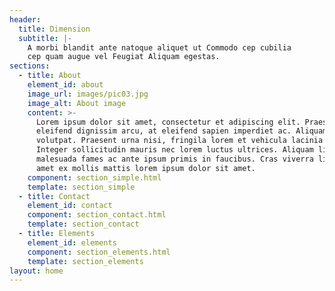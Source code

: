 ```yaml
---
header:
  title: Dimension
  subtitle: |-
    A morbi blandit ante natoque aliquet ut Commodo cep cubilia  
    cep quam augue vel Feugiat Aliquam egestas.
sections:
  - title: About
    element_id: about
    image_url: images/pic03.jpg
    image_alt: About image
    content: >-
      Lorem ipsum dolor sit amet, consectetur et adipiscing elit. Praesent
      eleifend dignissim arcu, at eleifend sapien imperdiet ac. Aliquam erat
      volutpat. Praesent urna nisi, fringila lorem et vehicula lacinia quam.
      Integer sollicitudin mauris nec lorem luctus ultrices. Aliquam libero et
      malesuada fames ac ante ipsum primis in faucibus. Cras viverra ligula sit
      amet ex mollis mattis lorem ipsum dolor sit amet.
    component: section_simple.html
    template: section_simple
  - title: Contact
    element_id: contact
    component: section_contact.html
    template: section_contact
  - title: Elements
    element_id: elements
    component: section_elements.html
    template: section_elements
layout: home
---
```

